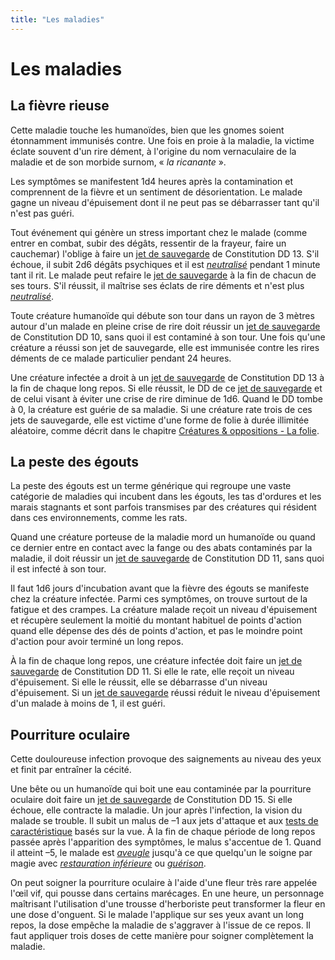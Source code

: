 ```yaml
---
title: "Les maladies"
---
```

# Les maladies
## La fièvre rieuse
Cette maladie touche les humanoïdes, bien que les gnomes soient étonnamment immunisés contre. Une fois en proie à la maladie, la victime éclate souvent d'un rire dément, à l'origine du nom vernaculaire de la maladie et de son morbide surnom, « _la ricanante_ ».

Les symptômes se manifestent 1d4 heures après la contamination et comprennent de la fièvre et un sentiment de désorientation. Le malade gagne un niveau d'épuisement dont il ne peut pas se débarrasser tant qu'il n'est pas guéri.

Tout événement qui génère un stress important chez le malade (comme entrer en combat, subir des dégâts, ressentir de la frayeur, faire un cauchemar) l'oblige à faire un [jet de sauvegarde](/utiliser-les-caracteristiques/#jets-de-sauvegarde) de Constitution DD 13. S'il échoue, il subit 2d6 dégâts psychiques et il est [_neutralisé_](/gerer-la-sante-du-personnage/#neutralise) pendant 1 minute tant il rit. Le malade peut refaire le [jet de sauvegarde](/utiliser-les-caracteristiques/#jets-de-sauvegarde) à la fin de chacun de ses tours. S'il réussit, il maîtrise ses éclats de rire déments et n'est plus [_neutralisé_](/gerer-la-sante-du-personnage/#neutralise).

Toute créature humanoïde qui débute son tour dans un rayon de 3 mètres autour d'un malade en pleine crise de rire doit réussir un [jet de sauvegarde](/utiliser-les-caracteristiques/#jets-de-sauvegarde) de Constitution DD 10, sans quoi il est contaminé à son tour. Une fois qu'une créature a réussi son jet de sauvegarde, elle est immunisée contre les rires déments de ce malade particulier pendant 24 heures.

Une créature infectée a droit à un [jet de sauvegarde](/utiliser-les-caracteristiques/#jets-de-sauvegarde) de Constitution DD 13 à la fin de chaque long repos. Si elle réussit, le DD de ce [jet de sauvegarde](/utiliser-les-caracteristiques/#jets-de-sauvegarde) et de celui visant à éviter une crise de rire diminue de 1d6. Quand le DD tombe à 0, la créature est guérie de sa maladie. Si une créature rate trois de ces jets de sauvegarde, elle est victime d'une forme de folie à durée illimitée aléatoire, comme décrit dans le chapitre [Créatures & oppositions - La folie](/folie/).

## La peste des égouts
La peste des égouts est un terme générique qui regroupe une vaste catégorie de maladies qui incubent dans les égouts, les tas d'ordures et les marais stagnants et sont parfois transmises par des créatures qui résident dans ces environnements, comme les rats.

Quand une créature porteuse de la maladie mord un humanoïde ou quand ce dernier entre en contact avec la fange ou des abats contaminés par la maladie, il doit réussir un [jet de sauvegarde](/utiliser-les-caracteristiques/#jets-de-sauvegarde) de Constitution DD 11, sans quoi il est infecté à son tour.

Il faut 1d6 jours d'incubation avant que la fièvre des égouts se manifeste chez la créature infectée. Parmi ces symptômes, on trouve surtout de la fatigue et des crampes. La créature malade reçoit un niveau d'épuisement et récupère seulement la moitié du montant habituel de points d'action quand elle dépense des dés de points d'action, et pas le moindre point d'action pour avoir terminé un long repos.

À la fin de chaque long repos, une créature infectée doit faire un [jet de sauvegarde](/utiliser-les-caracteristiques/#jets-de-sauvegarde) de Constitution DD 11. Si elle le rate, elle reçoit un niveau d'épuisement. Si elle le réussit, elle se débarrasse d'un niveau d'épuisement. Si un [jet de sauvegarde](/utiliser-les-caracteristiques/#jets-de-sauvegarde) réussi réduit le niveau d'épuisement d'un malade à moins de 1, il est guéri.

## Pourriture oculaire
Cette douloureuse infection provoque des saignements au niveau des yeux et finit par entraîner la cécité.

Une bête ou un humanoïde qui boit une eau contaminée par la pourriture oculaire doit faire un [jet de sauvegarde](/utiliser-les-caracteristiques/#jets-de-sauvegarde) de Constitution DD 15. Si elle échoue, elle contracte la maladie. Un jour après l'infection, la vision du malade se trouble. Il subit un malus de –1 aux jets d'attaque et aux [tests de caractéristique](/utiliser-les-caracteristiques/#tests-de-caracteristique) basés sur la vue. À la fin de chaque période de long repos passée après l'apparition des symptômes, le malus s'accentue de 1. Quand il atteint –5, le malade est [_aveugle_](/gerer-la-sante-du-personnage/#aveugle) jusqu'à ce que quelqu'un le soigne par magie avec [_restauration inférieure_](/grimoire/restauration-inferieure/) ou [_guérison_](/grimoire/guerison/).

On peut soigner la pourriture oculaire à l'aide d'une fleur très rare appelée l'œil vif, qui pousse dans certains marécages. En une heure, un personnage maîtrisant l'utilisation d'une trousse d'herboriste peut transformer la fleur en une dose d'onguent. Si le malade l'applique sur ses yeux avant un long repos, la dose empêche la maladie de s'aggraver à l'issue de ce repos. Il faut appliquer trois doses de cette manière pour soigner complètement la maladie.
